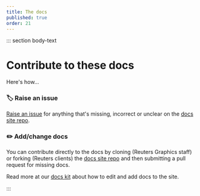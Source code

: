 ```yaml
---
title: The docs
published: true
order: 21
---
```


::: section body-text

# Contribute to these docs

Here's how...

### 🏷️ Raise an issue

[Raise an issue](https://github.com/reuters-graphics/docs_graphics-kit/issues) for anything that's missing, incorrect or unclear on the [docs site repo](https://github.com/reuters-graphics/docs_graphics-kit).

### ✏️ Add/change docs

You can contribute directly to the docs by cloning (Reuters Graphics staff) or forking (Reuters clients) the [docs site repo](https://github.com/reuters-graphics/docs_graphics-kit) and then submitting a pull request for missing docs.

Read more at our [docs kit](https://reuters-graphics.github.io/bluprint_docs-site/making-pages) about how to edit and add docs to the site.

:::
